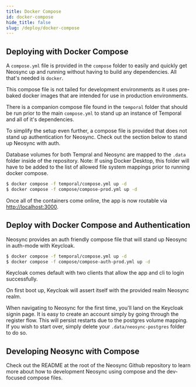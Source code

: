 ```yaml
---
title: Docker Compose
id: docker-compose
hide_title: false
slug: /deploy/docker-compose
---
```


## Deploying with Docker Compose

A `compose.yml` file is provided in the `compose` folder to easily and quickly get Neosync up and running without having to build any dependencies. All that's needed is `docker`.

This compose file is not tailed for development environments as it uses pre-baked docker images that are intended for use in production environments.

There is a companion compose file found in the `temporal` folder that should be run prior to the main `compose.yml` to stand up an instance of Temporal and all of it's dependencies.

To simplify the setup even further, a compose file is provided that does not stand up authentication for Neosync. Check out the section below to stand up Neosync with auth.

Database volumes for both Tempral and Neosync are mapped to the `.data` folder inside of the repository. Note: If using Docker Desktop, this folder will have to be added to the list of allowed file system mappings prior to running docker compose.

```sh
$ docker compose -f temporal/compose.yml up -d
$ docker compose -f compose/compose-prod.yml up -d
```

Once all of the containers come online, the app is now routable via [http://localhost:3000](http://localhost:3000).

## Deploy with Docker Compose and Authentication

Neosync provides an auth friendly compose file that will stand up Neosync in auth-mode with Keycloak.

```sh
$ docker compose -f temporal/compose.yml up -d
$ docker compose -f compose/compose-auth-prod.yml up -d
```

Keycloak comes default with two clients that allow the app and cli to login successfully.

On first boot up, Keycloak will assert itself with the provided realm Neosync realm.

When navigating to Neosync for the first time, you'll land on the Keycloak signin page. It is easy to create an account simply by going through the register flow.
This will persist restarts due to the postgres volume mapping. If you wish to start over, simply delete your `.data/neosync-postgres` folder to do so.

## Developing Neosync with Compose

Check out the README at the root of the Neosync Github repository to learn more about how to development Neosync using compose and the dev-focused compose files.
